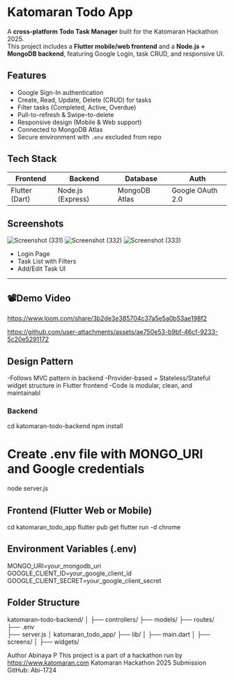 # Katomaran Todo App

A **cross-platform Todo Task Manager** built for the Katomaran Hackathon 2025.  
This project includes a **Flutter mobile/web frontend** and a **Node.js + MongoDB backend**, featuring Google Login, task CRUD, and responsive UI.
## Features

- Google Sign-In authentication
- Create, Read, Update, Delete (CRUD) for tasks
- Filter tasks (Completed, Active, Overdue)
- Pull-to-refresh & Swipe-to-delete
- Responsive design (Mobile & Web support)
- Connected to MongoDB Atlas
- Secure environment with `.env` excluded from repo
## Tech Stack

| Frontend        | Backend        | Database     | Auth             |
|----------------|----------------|--------------|------------------|
| Flutter (Dart) | Node.js (Express) | MongoDB Atlas | Google OAuth 2.0 |

## Screenshots

![Screenshot (331)](https://github.com/user-attachments/assets/291e36b2-b667-47bd-8e34-686e49e967cc)
![Screenshot (332)](https://github.com/user-attachments/assets/a4a5f070-5e02-4188-b17c-7965a07a3ac4)
![Screenshot (333)](https://github.com/user-attachments/assets/d616d952-1469-49d6-92f1-41efd5213729)


- Login Page
- Task List with Filters
- Add/Edit Task UI

---

## 📽Demo Video

https://www.loom.com/share/3b2de3e385704c37a5e5a0b53ae198f2

https://github.com/user-attachments/assets/ae750e53-b9bf-46cf-9233-5c20e5291172

## Design Pattern
-Follows MVC pattern in backend
-Provider-based + Stateless/Stateful widget structure in Flutter frontend
-Code is modular, clean, and maintainabl
### Backend
cd katomaran-todo-backend
npm install
# Create .env file with MONGO_URI and Google credentials
node server.js

## Frontend (Flutter Web or Mobile)
cd katomaran_todo_app
flutter pub get
flutter run -d chrome 

## Environment Variables (.env)
MONGO_URI=your_mongodb_uri
GOOGLE_CLIENT_ID=your_google_client_id
GOOGLE_CLIENT_SECRET=your_google_client_secret

## Folder Structure
katomaran-todo-backend/
│
├── controllers/
├── models/
├── routes/
├── .env             
├── server.js
│
katomaran_todo_app/
├── lib/
│   ├── main.dart
│   ├── screens/
│   ├── widgets/



Author
Abinaya P
This project is a part of a hackathon run by https://www.katomaran.com
Katomaran Hackathon 2025 Submission
GitHub: Abi-1724
